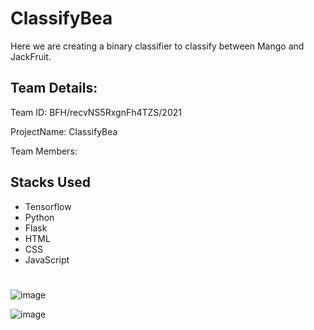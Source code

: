 # ClassifyBea

Here we are creating a binary classifier to classify between Mango and JackFruit.

## Team Details:
Team ID: BFH/recvNS5RxgnFh4TZS/2021

ProjectName: ClassifyBea

Team Members: 

## Stacks Used
- Tensorflow
- Python
- Flask
- HTML
- CSS
- JavaScript

#

![image](https://user-images.githubusercontent.com/62297409/119220394-f84ea180-bb07-11eb-849a-a3ea8c541848.png)

![image](https://user-images.githubusercontent.com/62297409/119220409-14524300-bb08-11eb-9a03-29ae96932543.png)


